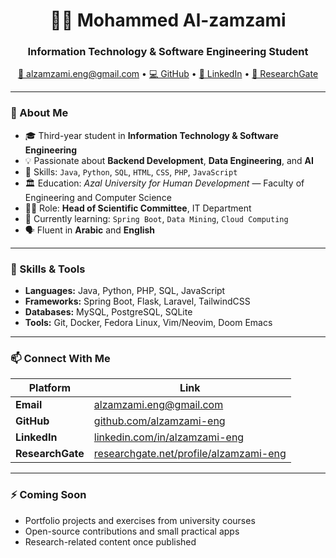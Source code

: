 <h1 align="center">👨‍💻 Mohammed Al-zamzami</h1>
<h3 align="center">Information Technology & Software Engineering Student</h3>
<p align="center">
  <a href="mailto:alzamzami.eng@gmail.com">📧 alzamzami.eng@gmail.com</a> •
  <a href="https://github.com/alzamzami-eng">💻 GitHub</a> •
  <a href="https://linkedin.com/in/alzamzami-eng">🔗 LinkedIn</a> •
  <a href="https://www.researchgate.net/profile/alzamzami-eng">📖 ResearchGate</a>
</p>

---

### 🧠 About Me
- 🎓 Third-year student in **Information Technology & Software Engineering**
- 💡 Passionate about **Backend Development**, **Data Engineering**, and **AI**
- 🧰 Skills: `Java`, `Python`, `SQL`, `HTML`, `CSS`, `PHP`, `JavaScript`
- 🏛 Education: *Azal University for Human Development* — Faculty of Engineering and Computer Science
- 🧑‍💼 Role: **Head of Scientific Committee**, IT Department
- 🌱 Currently learning: `Spring Boot`, `Data Mining`, `Cloud Computing`
- 🗣️ Fluent in **Arabic** and **English**

---

### 🔧 Skills & Tools
- **Languages:** Java, Python, PHP, SQL, JavaScript  
- **Frameworks:** Spring Boot, Flask, Laravel, TailwindCSS  
- **Databases:** MySQL, PostgreSQL, SQLite  
- **Tools:** Git, Docker, Fedora Linux, Vim/Neovim, Doom Emacs  

---

### 📫 Connect With Me
| Platform | Link |
|-----------|------|
| **Email** | [alzamzami.eng@gmail.com](mailto:alzamzami.eng@gmail.com) |
| **GitHub** | [github.com/alzamzami-eng](https://github.com/alzamzami-eng) |
| **LinkedIn** | [linkedin.com/in/alzamzami-eng](https://linkedin.com/in/alzamzami-eng) |
| **ResearchGate** | [researchgate.net/profile/alzamzami-eng](https://www.researchgate.net/profile/alzamzami-eng) |

---

### ⚡ Coming Soon
- Portfolio projects and exercises from university courses  
- Open-source contributions and small practical apps  
- Research-related content once published
